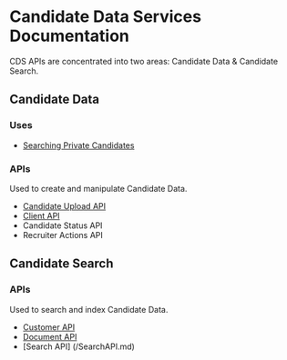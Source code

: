 # Candidate Data Services Documentation

CDS APIs are concentrated into two areas: Candidate Data & Candidate Search.

## Candidate Data
### Uses
* [Searching Private Candidates](/SearchingPrivateCandidates.md)

### APIs
Used to create and manipulate Candidate Data.
* [Candidate Upload API](/UploadAPI.md)
* [Client API](/ClientAPI.md)
* Candidate Status API
* Recruiter Actions API

## Candidate Search

### APIs
Used to search and index Candidate Data.
* [Customer API](/CustomerAPI.md)
* [Document API](/DocumentAPI.md)
* [Search API] (/SearchAPI.md)
